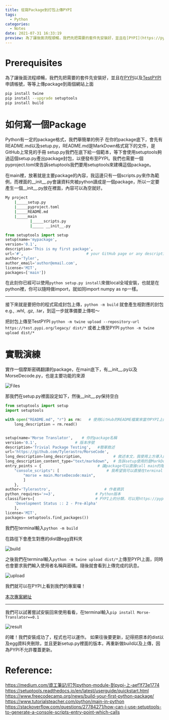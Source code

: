 ```yaml
---
title: 從寫Package到打包上傳PYPI
tags:
  - Python
categories:
  - Notes
date: 2021-07-31 16:33:19
preview: 為了讓後面流程順暢，我們先把需要的套件先安裝好，並且在[PYPI](https://pypi.org)以及[TestPYPI](https://test.pypi.org)申請帳號，等等上傳package到兩個網站上面
---
```



# Prerequisites

為了讓後面流程順暢，我們先把需要的套件先安裝好，並且在[PYPI](https://pypi.org)以及[TestPYPI](https://test.pypi.org)申請帳號，等等上傳package到兩個網站上面



```bash
pip install twine
pip install --upgrade setuptools
pip install build
```

<!--more-->

# 如何寫一個Package

Python有一定的package格式，我們舉簡單的例子
在你的package底下，會先有README.md以及setup.py，README.md是MarkDown格式寫下的文件，是GitHub上常見的手冊
setup.py我們在底下給一個範本，等下會使用setuptools夠過這個setup.py產出package封包，以便發布至PYPI。我們也需要一個pyproject.toml來告訴setuptools我們要用setuptools來建構這個package。

在main裡，放著就是主要package的內容，我這邊只有一個scripts.py來作為範例，而裡面的__init__.py會讓資料夾被python讀成是一個package，所以一定要產生一個__init__.py放在裡面，內容可以為空就好。

```bash
My project
	|_____setup.py
	|_____pyproject.toml
	|_____README.md
	|_____main
		   |_____scripts.py
		   |_____ __init__.py
```


```python
from setuptools import setup
setup(name='mypackage',
version='0.1',
description='This is my first package',
url='#',                			# your GitHub page or any description page can be included here
author='Tyler',
author_email='author@email.com',
license='MIT',
packages=['main']) 
```

在此刻你已經可以使用`python setup.py install`來做local全域安裝，也就是在python裡，你可以隨時做import，就如同import numpy as np一樣。

---

接下來就是要把你的程式寫成封包上傳，`python -m build`
就會產生相對應的封包e.g., .whl, .gz, .tar，到這一步就準備要上傳啦～

把封包上傳至TestPYPI
`python -m twine upload --repository-url https://test.pypi.org/legacy/ dist/*`
或者上傳至PYPI
`python -m twine upload dist/*`


# 實戰演練

實作一個摩斯密碼翻譯的package，在main底下，有__init__.py以及MorseDecode.py，也是主要功能的來源

![Files](Folder.png)

那我們在setup.py裡面設定如下，然後__init__.py保持空白


```python
from setuptools import setup
import setuptools

with open("README.md", "r") as rm:   # 使用GitHub的README檔案來當作PYPI上的Description
    long_description = rm.read()


setup(name='Morse Translator',    # 你的package名稱
version='0.1',				   # 版本序號
description='Trivial Package Testing',   #簡單敘述
url='https://github.com/Tylerastro/MorseCode',
long_description=long_description,              # 敘述本文，我使用上方導入的MD file
long_description_content_type="text/markdown",  # 告訴setup使用的是MarkDown語法
entry_points = {						 # 讓package可以直接call main的階段 --> 見reference
    "console_scripts": [					 # 我希望我可以直接在terminal call morse而不是python morse.py
        "morse = main.MorseDecode:main",
        ]
    },
author='Tylerastro',						# 作者資訊
python_requires='>=3',					# Python版本
classifiers=[							# PYPI上的分類，可以見https://pypi.org/classifiers/
	'Development Status :: 2 - Pre-Alpha'
	],
license='MIT',
packages= setuptools.find_packages())
```

我們在terminal輸入`python -m build`

在路徑下會產生對應的dist跟egg資料夾

![build](build.png)

之後我們在terminal輸入`python -m twine upload dist/*`上傳至PYPI上面，同時也會要求我們輸入使用者名稱與密碼。隨後就會看到上傳完成的訊息。

![upload](upload.png)

我們就可以在PYPI上看到我們的專案囉！

[本次專案網址](https://pypi.org/project/Morse-Translator/0.1/)

---

我們可以試著嘗試安裝回來使用看看，在terminal輸入`pip install Morse-Translator==0.1`

![result](result.png)

的確！我們安裝成功了，程式也可以運作。
如果往後要更新，記得把原本的dist以及egg資料夾刪除，並且更新setup.py裡面的版本，再重新做build以及上傳，因為PYPI不允許覆蓋更新。


# Reference:

https://medium.com/資工筆記/打包python-module-到pypi-上-aef1f73e1774
https://setuptools.readthedocs.io/en/latest/userguide/quickstart.html
https://www.freecodecamp.org/news/build-your-first-python-package/
https://www.tutorialsteacher.com/python/main-in-python
https://stackoverflow.com/questions/27784271/how-can-i-use-setuptools-to-generate-a-console-scripts-entry-point-which-calls